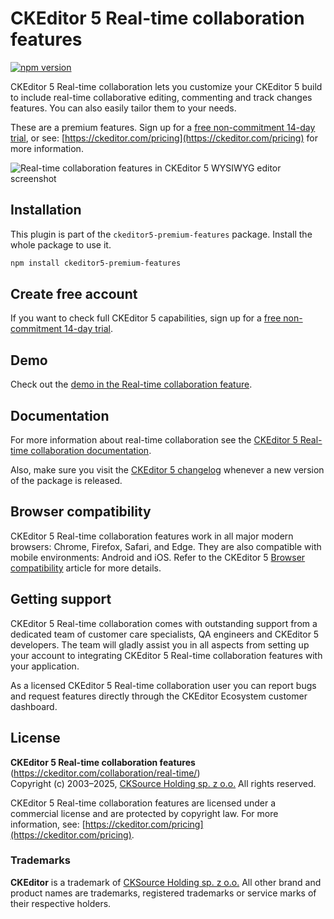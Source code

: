 CKEditor&nbsp;5 Real-time collaboration features
================================================

[![npm version](https://badge.fury.io/js/%40ckeditor%2Fckeditor5-real-time-collaboration.svg)](https://www.npmjs.com/package/@ckeditor/ckeditor5-real-time-collaboration)

CKEditor&nbsp;5 Real-time collaboration lets you customize your CKEditor&nbsp;5 build to include real-time collaborative editing, commenting and track changes features. You can also easily tailor them to your needs.

These are a premium features. Sign up for a [free non-commitment 14-day trial](https://portal.ckeditor.com/checkout?plan=free), or see: [https://ckeditor.com/pricing](https://ckeditor.com/pricing) for more information.

![Real-time collaboration features in CKEditor&nbsp;5 WYSIWYG editor screenshot](https://c.cksource.com/a/2/img/npm/ckeditor5-real-time-collaboration.png)

## Installation

This plugin is part of the `ckeditor5-premium-features` package. Install the whole package to use it.

```bash
npm install ckeditor5-premium-features
```

## Create free account

If you want to check full CKEditor&nbsp;5 capabilities, sign up for a [free non-commitment 14-day trial](https://portal.ckeditor.com/checkout?plan=free).

## Demo

Check out the [demo in the Real-time collaboration feature](https://ckeditor.com/docs/ckeditor5/latest/features/collaboration/real-time-collaboration/real-time-collaboration.html#demo).

## Documentation

For more information about real-time collaboration see the [CKEditor&nbsp;5 Real-time collaboration documentation](https://ckeditor.com/docs/ckeditor5/latest/features/collaboration/real-time-collaboration/real-time-collaboration.html).

Also, make sure you visit the [CKEditor&nbsp;5 changelog](https://github.com/ckeditor/ckeditor5/blob/master/CHANGELOG.md) whenever a new version of the package is released.

## Browser compatibility

CKEditor&nbsp;5 Real-time collaboration features work in all major modern browsers: Chrome, Firefox, Safari, and Edge. They are also compatible with mobile environments: Android and iOS. Refer to the CKEditor&nbsp;5 [Browser compatibility](https://ckeditor.com/docs/ckeditor5/latest/builds/guides/support/browser-compatibility.html) article for more details.

## Getting support

CKEditor&nbsp;5 Real-time collaboration comes with outstanding support from a dedicated team of customer care specialists, QA engineers and CKEditor&nbsp;5 developers. The team will gladly assist you in all aspects from setting up your account to integrating CKEditor&nbsp;5 Real-time collaboration features with your application.

As a licensed CKEditor&nbsp;5 Real-time collaboration user you can report bugs and request features directly through the CKEditor Ecosystem customer dashboard.

## License

**CKEditor&nbsp;5 Real-time collaboration features** (https://ckeditor.com/collaboration/real-time/)<br>
Copyright (c) 2003–2025, [CKSource Holding sp. z o.o.](https://cksource.com) All rights reserved.

CKEditor&nbsp;5 Real-time collaboration features are licensed under a commercial license and are protected by copyright law. For more information, see: [https://ckeditor.com/pricing](https://ckeditor.com/pricing).

### Trademarks

**CKEditor** is a trademark of [CKSource Holding sp. z o.o.](https://cksource.com) All other brand and product names are trademarks, registered trademarks or service marks of their respective holders.
